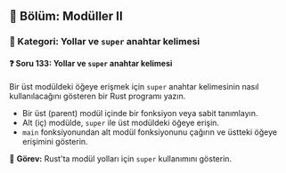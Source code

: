 ## 📘 Bölüm: Modüller II  
### 🔹 Kategori: Yollar ve `super` anahtar kelimesi  
#### ❓ Soru 133: Yollar ve `super` anahtar kelimesi

Bir üst modüldeki öğeye erişmek için `super` anahtar kelimesinin nasıl kullanılacağını gösteren bir Rust programı yazın.

- Bir üst (parent) modül içinde bir fonksiyon veya sabit tanımlayın.
- Alt (iç) modülde, `super` ile üst modüldeki öğeye erişin.
- `main` fonksiyonundan alt modül fonksiyonunu çağırın ve üstteki öğeye erişimini gösterin.

🔧 **Görev:** Rust'ta modül yolları için `super` kullanımını gösterin.

